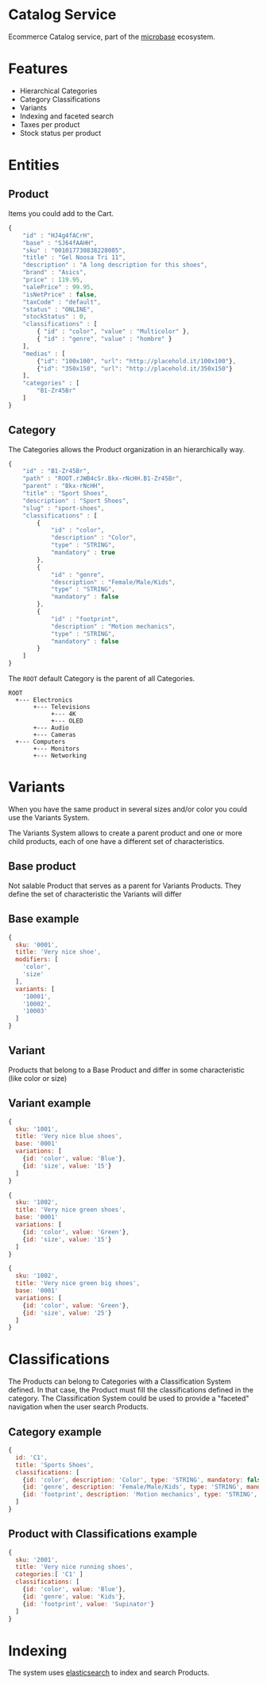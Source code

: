 # Catalog Service

Ecommerce Catalog service, part of the [microbase](http://microbase.io) 
ecosystem.

# Features

* Hierarchical Categories
* Category Classifications
* Variants
* Indexing and faceted search
* Taxes per product
* Stock status per product

# Entities

## Product

Items you could add to the Cart.

```javascript
{ 
    "id" : "HJ4g4fACrH", 
    "base" : "SJ64fAAHH", 
    "sku" : "001017730838228085", 
    "title" : "Gel Noosa Tri 11", 
    "description" : "A long description for this shoes", 
    "brand" : "Asics", 
    "price" : 119.95, 
    "salePrice" : 99.95, 
    "isNetPrice" : false, 
    "taxCode" : "default", 
    "status" : "ONLINE", 
    "stockStatus" : 0,
    "classifications" : [
        { "id" : "color", "value" : "Multicolor" }, 
        { "id" : "genre", "value" : "hombre" }
    ], 
    "medias" : [
        {"id": "100x100", "url": "http://placehold.it/100x100"},
        {"id": "350x150", "url": "http://placehold.it/350x150"}    
    ], 
    "categories" : [
        "B1-Zr45Br"
    ] 
}
```

## Category

The Categories allows the Product organization in an hierarchically way. 

```javascript
{ 
    "id" : "B1-Zr45Br", 
    "path" : "ROOT.rJWB4cSr.Bkx-rNcHH.B1-Zr45Br", 
    "parent" : "Bkx-rNcHH", 
    "title" : "Sport Shoes", 
    "description" : "Sport Shoes", 
    "slug" : "sport-shoes", 
    "classifications" : [
        {
            "id" : "color", 
            "description" : "Color", 
            "type" : "STRING", 
            "mandatory" : true
        }, 
        {
            "id" : "genre", 
            "description" : "Female/Male/Kids", 
            "type" : "STRING", 
            "mandatory" : false
        }, 
        {
            "id" : "footprint", 
            "description" : "Motion mechanics", 
            "type" : "STRING", 
            "mandatory" : false
        }
    ]
}
```

The `ROOT` default Category is the parent of all Categories.
   
```
ROOT
  +--- Electronics
       +--- Televisions
            +--- 4K
            +--- OLED
       +--- Audio
       +--- Cameras
  +--- Computers
       +--- Monitors
       +--- Networking
```

# Variants

  When you have the same product in several sizes and/or color you could 
  use the Variants System.
  
  The Variants System allows to create a parent product and one or more 
  child products, each of one have a different set of characteristics.
   
## Base product
  
  Not salable Product that serves as a parent for Variants Products. 
  They define the set of characteristic the Variants will differ

## Base example

```javascript
{
  sku: '0001',
  title: 'Very nice shoe',
  modifiers: [
    'color',
    'size'
  ],
  variants: [
    '10001',
    '10002',
    '10003'
  ]
}
```
  
## Variant
  
  Products that belong to a Base Product and differ in some 
  characteristic (like color or size)
  
## Variant example

```javascript
{
  sku: '1001',
  title: 'Very nice blue shoes',
  base: '0001'
  variations: [
    {id: 'color', value: 'Blue'},
    {id: 'size', value: '15'}
  ]
}

{
  sku: '1002',
  title: 'Very nice green shoes',
  base: '0001'
  variations: [
    {id: 'color', value: 'Green'},
    {id: 'size', value: '15'}
  ]
}

{
  sku: '1002',
  title: 'Very nice green big shoes',
  base: '0001'
  variations: [
    {id: 'color', value: 'Green'},
    {id: 'size', value: '25'}
  ]
}

```

# Classifications

The Products can belong to Categories with a Classification System 
defined. In that case, the Product must fill the classifications defined 
in the category.
The Classification System could be used to provide a "faceted" 
navigation when the user search Products.
 
## Category example

```javascript
{ 
  id: 'C1', 
  title: 'Sports Shoes', 
  classifications: [
    {id: 'color', description: 'Color', type: 'STRING', mandatory: false}, 
    {id: 'genre', description: 'Female/Male/Kids', type: 'STRING', mandatory: true}, 
    {id: 'footprint', description: 'Motion mechanics', type: 'STRING', mandatory: false} 
  ] 
}
```

## Product with Classifications example

```javascript
{
  sku: '2001',
  title: 'Very nice running shoes',
  categories:[ 'C1' ]
  classifications: [
    {id: 'color', value: 'Blue'},
    {id: 'genre', value: 'Kids'},
    {id: 'footprint', value: 'Supinator'}
  ]
}
```

# Indexing

The system uses [elasticsearch](https://www.elastic.co/products/elasticsearch) 
to index and search Products.
